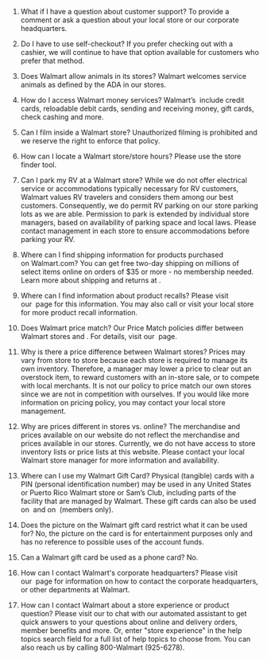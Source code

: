 1) What if I have a question about customer support?
To provide a comment or ask a question about your local store or our corporate headquarters.

2) Do I have to use self-checkout?
If you prefer checking out with a cashier, we will continue to have that option available for customers who prefer that method.

3) Does Walmart allow animals in its stores?
Walmart welcomes service animals as defined by the ADA in our stores.

4) How do I access Walmart money services?
Walmart’s  include credit cards, reloadable debit cards, sending and receiving money, gift cards, check cashing and more.

5) Can I film inside a Walmart store?
Unauthorized filming is prohibited and we reserve the right to enforce that policy.

6) How can I locate a Walmart store/store hours?
Please use the store finder tool. 

7) Can I park my RV at a Walmart store?
While we do not offer electrical service or accommodations typically necessary for RV customers, Walmart values RV travelers and considers them among our best customers. Consequently, we do permit RV parking on our store parking lots as we are able. Permission to park is extended by individual store managers, based on availability of parking space and local laws. Please contact management in each store to ensure accommodations before parking your RV.

8) Where can I find shipping information for products purchased on Walmart.com?
You can get free two-day shipping on millions of select items online on orders of $35 or more - no membership needed. Learn more about shipping and returns at .

9) Where can I find information about product recalls?
Please visit our  page for this information. You may also call or visit your local store for more product recall information.

10) Does Walmart price match?
Our Price Match policies differ between Walmart stores and . For details, visit our  page.

11) Why is there a price difference between Walmart stores?
Prices may vary from store to store because each store is required to manage its own inventory. Therefore, a manager may lower a price to clear out an overstock item, to reward customers with an in-store sale, or to compete with local merchants. It is not our policy to price match our own stores since we are not in competition with ourselves. If you would like more information on pricing policy, you may contact your local store management.

12) Why are prices different in stores vs. online?
The merchandise and prices available on our website do not reflect the merchandise and prices available in our stores. Currently, we do not have access to store inventory lists or price lists at this website. Please contact your local Walmart store manager for more information and availability.

13) Where can I use my Walmart Gift Card?
Physical (tangible) cards with a PIN (personal identification number) may be used in any United States or Puerto Rico Walmart store or Sam’s Club, including parts of the facility that are managed by Walmart. These gift cards can also be used on  and on  (members only).

14) Does the picture on the Walmart gift card restrict what it can be used for?
No, the picture on the card is for entertainment purposes only and has no reference to possible uses of the account funds.

15) Can a Walmart gift card be used as a phone card?
No.

16) How can I contact Walmart's corporate headquarters?
Please visit our  page for information on how to contact the corporate headquarters, or other departments at Walmart.

17) How can I contact Walmart about a store experience or product question?
Please visit our to chat with our automated assistant to get quick answers to your questions about online and delivery orders, member benefits and more. Or, enter "store experience" in the help topics search field for a full list of help topics to choose from. You can also reach us by calling 800-Walmart (925-6278).